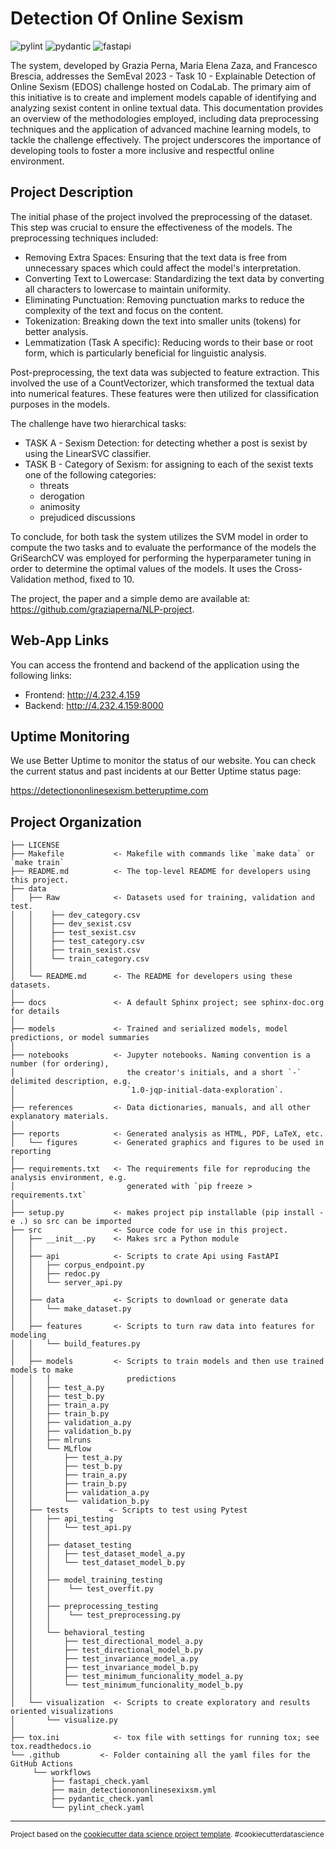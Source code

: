 Detection Of Online Sexism
==============================
![pylint](https://github.com/se4ai2324-uniba/DetectionOfOnlineSexism/actions/workflows/pylint_check.yaml/badge.svg)
![pydantic](https://github.com/se4ai2324-uniba/DetectionOfOnlineSexism/actions/workflows/pydantic_check.yaml/badge.svg)
![fastapi](https://github.com/se4ai2324-uniba/DetectionOfOnlineSexism/actions/workflows/fastapi_check.yaml/badge.svg)


The system, developed by Grazia Perna, Maria Elena Zaza, and Francesco Brescia, addresses the SemEval 2023 - Task 10 - Explainable Detection of Online Sexism (EDOS) challenge hosted on CodaLab. The primary aim of this initiative is to create and implement models capable of identifying and analyzing sexist content in online textual data. This documentation provides an overview of the methodologies employed, including data preprocessing techniques and the application of advanced machine learning models, to tackle the challenge effectively. The project underscores the importance of developing tools to foster a more inclusive and respectful online environment.

Project Description
------------
The initial phase of the project involved the preprocessing of the dataset. This step was crucial to ensure the effectiveness of the models. The preprocessing techniques included:
- Removing Extra Spaces: Ensuring that the text data is free from unnecessary spaces which could affect the model's interpretation.
- Converting Text to Lowercase: Standardizing the text data by converting all characters to lowercase to maintain uniformity.
- Eliminating Punctuation: Removing punctuation marks to reduce the complexity of the text and focus on the content.
- Tokenization: Breaking down the text into smaller units (tokens) for better analysis.
- Lemmatization (Task A specific): Reducing words to their base or root form, which is particularly beneficial for linguistic analysis.

Post-preprocessing, the text data was subjected to feature extraction. This involved the use of a CountVectorizer, which transformed the textual data into numerical features. These features were then utilized for classification purposes in the models.

The challenge have two hierarchical tasks:
- TASK A - Sexism Detection: for detecting whether a post is sexist by using the LinearSVC classifier.
- TASK B - Category of Sexism: for assigning to each of the sexist texts one of the following categories:
    - threats
    - derogation
    - animosity
    - prejudiced discussions

To conclude, for both task the system utilizes the SVM model in order to compute the two tasks and to evaluate the performance of the models the GriSearchCV was employed for performing the hyperparameter tuning in order to determine the optimal values of the models. It uses the Cross-Validation method, fixed to 10.

The project, the paper and a simple demo are available at: https://github.com/graziaperna/NLP-project.

Web-App Links
------------
You can access the frontend and backend of the application using the following links:

- Frontend: http://4.232.4.159
- Backend: http://4.232.4.159:8000

Uptime Monitoring
------------
We use Better Uptime to monitor the status of our website. You can check the current status and past incidents at our Better Uptime status page:

https://detectiononlinesexism.betteruptime.com

Project Organization
------------

    ├── LICENSE
    ├── Makefile           <- Makefile with commands like `make data` or `make train`
    ├── README.md          <- The top-level README for developers using this project.
    ├── data
    │   ├── Raw            <- Datasets used for training, validation and test.
    │   │    ├── dev_category.csv
    │   │    ├── dev_sexist.csv
    │   │    ├── test_sexist.csv
    │   │    ├── test_category.csv
    │   │    ├── train_sexist.csv
    │   │    └── train_category.csv
    │   │
    │   └── README.md      <- The README for developers using these datasets.
    │
    ├── docs               <- A default Sphinx project; see sphinx-doc.org for details
    │
    ├── models             <- Trained and serialized models, model predictions, or model summaries
    │
    ├── notebooks          <- Jupyter notebooks. Naming convention is a number (for ordering),
    │                         the creator's initials, and a short `-` delimited description, e.g.
    │                         `1.0-jqp-initial-data-exploration`.
    │
    ├── references         <- Data dictionaries, manuals, and all other explanatory materials.
    │
    ├── reports            <- Generated analysis as HTML, PDF, LaTeX, etc.
    │   └── figures        <- Generated graphics and figures to be used in reporting
    │
    ├── requirements.txt   <- The requirements file for reproducing the analysis environment, e.g.
    │                         generated with `pip freeze > requirements.txt`
    │
    ├── setup.py           <- makes project pip installable (pip install -e .) so src can be imported
    ├── src                <- Source code for use in this project.
    │   ├── __init__.py    <- Makes src a Python module
    │   │
    │   ├── api            <- Scripts to crate Api using FastAPI
    │   │   ├── corpus_endpoint.py
    │   │   ├── redoc.py
    │   │   └── server_api.py
    │   │
    │   ├── data           <- Scripts to download or generate data
    │   │   └── make_dataset.py
    │   │
    │   ├── features       <- Scripts to turn raw data into features for modeling
    │   │   └── build_features.py
    │   │
    │   ├── models         <- Scripts to train models and then use trained models to make
    │   │   │                 predictions
    │   │   ├── test_a.py
    │   │   ├── test_b.py
    │   │   ├── train_a.py
    │   │   ├── train_b.py
    │   │   ├── validation_a.py
    │   │   ├── validation_b.py
    │   │   ├── mlruns
    │   │   └── MLflow
    │   │       ├── test_a.py
    │   │       ├── test_b.py
    │   │       ├── train_a.py
    │   │       ├── train_b.py
    │   │       ├── validation_a.py
    │   │       └── validation_b.py
    │   ├── tests         <- Scripts to test using Pytest
    │   │   ├── api_testing
    │   │   │   └── test_api.py
    │   │   │
    │   │   ├── dataset_testing
    │   │   │   ├── test_dataset_model_a.py
    │   │   │   └── test_dataset_model_b.py
    │   │   │
    │   │   ├── model_training_testing
    │   │   │    └── test_overfit.py
    │   │   │
    │   │   ├── preprocessing_testing
    │   │   │    └── test_preprocessing.py
    │   │   │
    │   │   └── behavioral_testing
    │   │       ├── test_directional_model_a.py
    │   │       ├── test_directional_model_b.py
    │   │       ├── test_invariance_model_a.py
    │   │       ├── test_invariance_model_b.py
    │   │       ├── test_minimum_funcionality_model_a.py
    │   │       └── test_minimum_funcionality_model_b.py
    │   │  
    │   └── visualization  <- Scripts to create exploratory and results oriented visualizations
    │       └── visualize.py
    │
    ├── tox.ini            <- tox file with settings for running tox; see tox.readthedocs.io
    └── .github         <- Folder containing all the yaml files for the GitHub Actions
         └── workflows
             ├── fastapi_check.yaml
             ├── main_detectionononlinesexixsm.yml
             ├── pydantic_check.yaml
             └── pylint_check.yaml



--------

<p><small>Project based on the <a target="_blank" href="https://drivendata.github.io/cookiecutter-data-science/">cookiecutter data science project template</a>. #cookiecutterdatascience</small></p>
